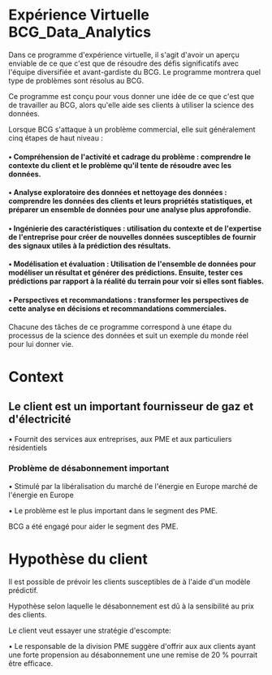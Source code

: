 # Expérience Virtuelle BCG_Data_Analytics
Dans ce programme d'expérience virtuelle, il s'agit d'avoir un aperçu enviable de ce que c'est que de résoudre des défis significatifs avec l'équipe diversifiée et avant-gardiste du BCG. Le programme montrera quel type de problèmes sont résolus au BCG.

Ce programme est conçu pour vous donner une idée de ce que c'est que de travailler au BCG, alors qu'elle aide ses clients à utiliser la science des données.

Lorsque BCG s'attaque à un problème commercial, elle suit généralement cinq étapes de haut niveau :

#### • Compréhension de l'activité et cadrage du problème : comprendre le contexte du client et le problème qu'il tente de résoudre avec les données.

#### • Analyse exploratoire des données et nettoyage des données : comprendre les données des clients et leurs propriétés statistiques, et préparer un ensemble de données pour une analyse plus approfondie.

#### • Ingénierie des caractéristiques : utilisation du contexte et de l'expertise de l'entreprise pour créer de nouvelles données susceptibles de fournir des signaux utiles à la prédiction des résultats.

#### • Modélisation et évaluation : Utilisation de l'ensemble de données pour modéliser un résultat et générer des prédictions. Ensuite, tester ces prédictions par rapport à la réalité du terrain pour voir si elles sont fiables.

#### • Perspectives et recommandations : transformer les perspectives de cette analyse en décisions et recommandations commerciales.

Chacune des tâches de ce programme correspond à une étape du processus de la science des données et suit un exemple du monde réel pour lui donner vie.


# Context

## Le client est un important fournisseur de gaz et d'électricité
• Fournit des services aux entreprises, aux PME et aux particuliers résidentiels

### Problème de désabonnement important
• Stimulé par la libéralisation du marché de l'énergie en Europe 
marché de l'énergie en Europe

• Le problème est le plus important dans le segment des PME.

BCG a été engagé pour aider le segment des PME.


# Hypothèse du client
Il est possible de prévoir les clients susceptibles de  à l'aide d'un modèle prédictif.

Hypothèse selon laquelle le désabonnement est dû à la sensibilité au prix des clients.

Le client veut essayer une stratégie d'escompte:

• Le responsable de la division PME suggère d'offrir aux 
aux clients ayant une forte propension au désabonnement une 
une remise de 20 % pourrait être efficace.
